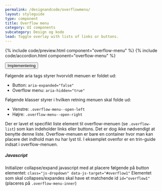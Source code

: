 ```yaml
---
permalink: /designandcode/overflowmenu/
layout: styleguide
type: component
title: Overflow menu
category: UI components
subcategory: Design og kode
lead: Toggle overlay with lists of links or buttons.
---
```


{% include code/preview.html component="overflow-menu" %}
{% include code/accordion.html component="overflow-menu" %}
<div class="accordion-bordered">
  <button class="button-unstyled accordion-button"
      aria-expanded="true" aria-controls="overflow-docs">
    Implementering
  </button>
  <div id="overflow-docs" aria-hidden="false" class="accordion-content">
    <p>Følgende aria tags styrer hvorvidt menuen er foldet ud:</p>
    <ul>
      <li>Button: <code>aria-expanded="false"</code></li>
      <li>Overflow menu: <code>aria-hidden="true"</code></li>
    </ul>
    <p>Følgende klasser styrer i hvilken retning menuen skal folde ud:</p>
    <ul>
      <li>Venstre: <code>.overflow-menu--open-left</code></li>
      <li>Højre: <code>.overflow-menu--open-right</code></li>
    </ul>
    <p>Der er lavet et specifikt liste element til overflow-menuen (se <code>.overflow-list</code>) som kan indeholder links eller buttons. Det er dog ikke nødvendigt at benytte denne liste. Overflow-menuen er bare en container hvor man kan placere det indhold man nu har lyst til. I eksemplet ovenfor er en trin-guide indsat i overflow-menuen.</p>
    <h5>Javascript</h5>
    <p>Initializer collapse/expand javascript med at placere følgende på button elementet: <code>class="js-dropdown" data-js-target="#overflow1"</code>
    Elementet som skal collapses/expandes skal have et matchende id <code>id="overflow1"</code> (placeres på <code>.overflow-menu-inner</code>)</p>
  </div>
</div>
